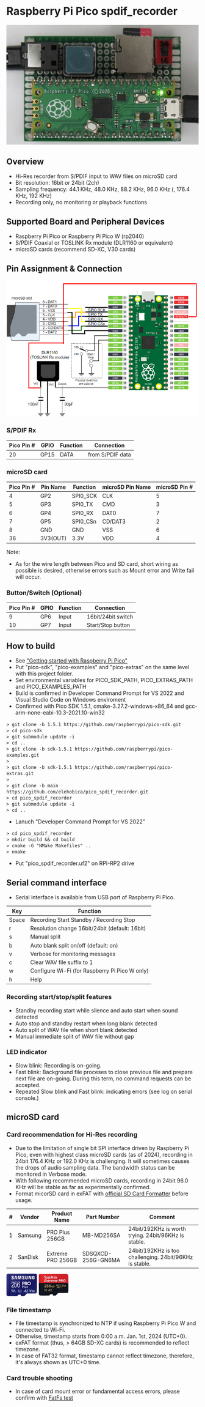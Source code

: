 # Raspberry Pi Pico spdif_recorder

![PCB Front](doc/pico_spdif_recorder_pcb_front.jpg)

## Overview
* Hi-Res recorder from S/PDIF input to WAV files on microSD card
* Bit resolution: 16bit or 24bit (2ch)
* Sampling frequency: 44.1 KHz, 48.0 KHz, 88.2 KHz, 96.0 KHz (, 176.4 KHz, 192 KHz)
* Recording only, no monitoring or playback functions

## Supported Board and Peripheral Devices
* Raspberry Pi Pico or Raspberry Pi Pico W (rp2040)
* S/PDIF Coaxial or TOSLINK Rx module (DLR1160 or equivalent)
* microSD cards (recommend SD-XC, V30 cards)

## Pin Assignment & Connection

![Circuit Diagram](doc/pico_spdif_recorder_circuit.png)

### S/PDIF Rx
| Pico Pin # | GPIO | Function | Connection |
----|----|----|----
| 20 | GP15 | DATA | from S/PDIF data |

### microSD card

| Pico Pin # | Pin Name | Function | microSD Pin Name | microSD Pin # |
----|----|----|----|----
|  4 | GP2 | SPI0_SCK | CLK | 5 |
|  5 | GP3 | SPI0_TX | CMD | 3 |
|  6 | GP4 | SPI0_RX | DAT0 | 7 |
|  7 | GP5 | SPI0_CSn | CD/DAT3 | 2 |
|  8 | GND | GND | VSS | 6 |
| 36 | 3V3(OUT) | 3.3V | VDD | 4 |

Note:
* As for the wire length between Pico and SD card, short wiring as possible is desired, otherwise errors such as Mount error and Write fail will occur.

### Button/Switch (Optional)
| Pico Pin # | GPIO | Function | Connection |
----|----|----|----
| 9 | GP6 | Input | 16bit/24bit switch |
| 10 | GP7 | Input | Start/Stop button |

## How to build
* See ["Getting started with Raspberry Pi Pico"](https://datasheets.raspberrypi.org/pico/getting-started-with-pico.pdf)
* Put "pico-sdk", "pico-examples" and "pico-extras" on the same level with this project folder.
* Set environmental variables for PICO_SDK_PATH, PICO_EXTRAS_PATH and PICO_EXAMPLES_PATH
* Build is confirmed in Developer Command Prompt for VS 2022 and Visual Studio Code on Windows enviroment
* Confirmed with Pico SDK 1.5.1, cmake-3.27.2-windows-x86_64 and gcc-arm-none-eabi-10.3-2021.10-win32
```
> git clone -b 1.5.1 https://github.com/raspberrypi/pico-sdk.git
> cd pico-sdk
> git submodule update -i
> cd ..
> git clone -b sdk-1.5.1 https://github.com/raspberrypi/pico-examples.git
>
> git clone -b sdk-1.5.1 https://github.com/raspberrypi/pico-extras.git
> 
> git clone -b main https://github.com/elehobica/pico_spdif_recorder.git
> cd pico_spdif_recorder
> git submodule update -i
> cd ..
```
* Lanuch "Developer Command Prompt for VS 2022"
```
> cd pico_spdif_recorder
> mkdir build && cd build
> cmake -G "NMake Makefiles" ..
> nmake
```
* Put "pico_spdif_recorder.uf2" on RPI-RP2 drive

## Serial command interface
* Serial interface is available from USB port of Raspberry Pi Pico.

| Key | Function |
----|----
| Space | Recording Start Standby / Recording Stop |
| r | Resolution change 16bit/24bit (default: 16bit) |
| s | Manual split |
| b | Auto blank split on/off (default: on) |
| v | Verbose for monitoring messages |
| c | Clear WAV file suffix to 1 |
| w | Configure Wi-Fi (for Raspberry Pi Pico W only) |
| h | Help |

### Recording start/stop/split features
* Standby recording start while silence and auto start when sound detected
* Auto stop and standby restart when long blank detected
* Auto split of WAV file when short blank detected
* Manual immediate split of WAV file without gap

### LED indicator
* Slow blink: Recording is on-going.
* Fast blink: Background file proceses to close previous file and prepare next file are on-going. During this term, no command requests can be accepted.
* Repeated Slow blink and Fast blink: indicating errors (see log on serial console.)

## microSD card
### Card recommendation for Hi-Res recording
* Due to the limitation of single bit SPI interface driven by Raspberry Pi Pico, even with highest class microSD cards (as of 2024), recording in 24bit 176.4 KHz or 192.0 KHz is challenging. It will sometimes causes the drops of audio sampling data. The bandwidth status can be monitored in Verbose mode.
* With following recommended microSD cards, recording in 24bit 96.0 KHz will be stable as far as experimentally confirmed.
* Format micorSD card in exFAT with [official SD Card Formatter](https://www.sdcard.org/downloads/formatter/) before usage. 

| # | Vendor | Product Name | Part Number | Comment |
----|----|----|----|----
| 1 | Samsung | PRO Plus 256GB | MB-MD256SA | 24bit/192KHz is worth trying. 24bit/96KHz is stable. |
| 2 | SanDisk | Extreme PRO 256GB | SDSQXCD-256G-GN6MA | 24bit/192KHz is too challenging. 24bit/96KHz is stable. |

<img src="doc/samsung-pro-plus-256gb.jpg" width="80" />  <img src="doc/sandisk-extreme-pro-256gb.jpg" width="80" />

### File timestamp
* File timestamp is synchronized to NTP if using Raspberry Pi Pico W and connected to Wi-Fi.
* Otherwise, timestamp starts from 0:00 a.m. Jan. 1st, 2024 (UTC+0).
* exFAT format (thus, > 64GB SD-XC cards) is recommended to reflect timezone.
* In case of FAT32 format, timestamp cannot reflect timezone, therefore, it's always shown as UTC+0 time.

### Card trouble shooting
* In case of card mount error or fundamental access errors, please confirm with [FatFs test](lib/pico_fatfs/Readme.md)
